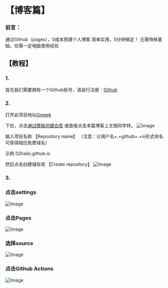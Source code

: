 # 【博客篇】
### 前言：
通过Github（pages），0成本搭建个人博客
简单实用，5分钟搞定！
无需特殊基础，仅需一定电脑使用经验
## 【教程】
### 1.
首先我们需要拥有一个Github账号，请自行注册：[Github](http://github.com)

### 2.
打开此项目地址[Gmeek](https://github.com/Meekdai/Gmeek)

下拉，点击[通过模板创建仓库](https://github.com/new?template_name=Gmeek-template&template_owner=Meekdai)
或直接点击本篇博客上文相同字样。
![Image](https://github.com/user-attachments/assets/903b755b-5bb7-43ab-ad77-73a5ab03c250)

输入项目名称 【Repository name】
（注意：以用户名+.+github+.+io形式命名可获得相应免费域名）

示例  02halei.github.io

然后点击创建储存库 【Create repository】
![Image](https://github.com/user-attachments/assets/5a984a98-b933-4e49-9bf4-b05793d44634)

### 3.
### 点击**settings**
![Image](https://github.com/user-attachments/assets/bb2b13bb-fe67-4bc6-aca3-b34d56639194)

### 点击**Pages**
![Image](https://github.com/user-attachments/assets/62322ddd-5c2f-4fc3-8e80-b600a031cf99)

### 选择**source**
![Image](https://github.com/user-attachments/assets/89d376ff-df94-45cd-a97d-f1bb9cc7a7da)

### 点击**Github Actions**
![Image](https://github.com/user-attachments/assets/3c9e695f-b76c-432c-9d44-791605438775)
